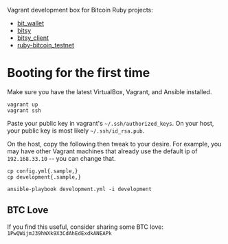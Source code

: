 Vagrant development box for Bitcoin Ruby projects:

- [bit_wallet](https://github.com/ramontayag/bitcoin_wallet)
- [bitsy](https://github.com/ramontayag/bitsy)
- [bitsy_client](https://github.com/ramontayag/bitsy_client-ruby)
- [ruby-bitcoin_testnet](https://github.com/ramontayag/ruby-bitcoin_testnet)

# Booting for the first time

Make sure you have the latest VirtualBox, Vagrant, and Ansible installed.

    vagrant up
    vagrant ssh

Paste your public key in vagrant's `~/.ssh/authorized_keys`. On your host, your public key is most likely `~/.ssh/id_rsa.pub`.

On the host, copy the following then tweak to your desire. For example, you may have other Vagrant machines that already use the default ip of `192.168.33.10` -- you can change that.

    cp config.yml{.sample,}
    cp development{.sample,}

    ansible-playbook development.yml -i development

## BTC Love

If you find this useful, consider sharing some BTC love: `1PwQWijmJ39hWXk9X3CdAhEdExdkANEAPk`
